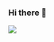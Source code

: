 ### Hi there 👋
<img src="https://github-readme-stats.vercel.app/api?username=aaryangupta508&show_icons=true&hide_border=true&theme=radical" />
<!--
**aaryangupta508/aaryangupta508** is a ✨ _special_ ✨ repository because its `README.md` (this file) appears on your GitHub profile.

Here are some ideas to get you started:

- 🔭 I’m currently working on ...
- 🌱 I’m currently learning ...
- 👯 I’m looking to collaborate on ...
- 🤔 I’m looking for help with ...
- 💬 Ask me about ...
- 📫 How to reach me: ...
- 😄 Pronouns: ...
- ⚡ Fun fact: ...
-->
